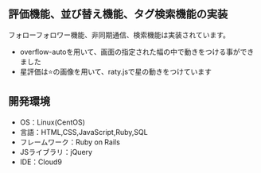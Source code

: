 ## 評価機能、並び替え機能、タグ検索機能の実装

フォローフォロワー機能、非同期通信、検索機能は実装されています。

* overflow-autoを用いて、画面の指定された幅の中で動きをつける事ができました
* 星評価は⭐️の画像を用いて、raty.jsで星の動きをつけています

 ## 開発環境
 - OS：Linux(CentOS)
 - 言語：HTML,CSS,JavaScript,Ruby,SQL
 - フレームワーク：Ruby on Rails
 - JSライブラリ：jQuery
 - IDE：Cloud9
